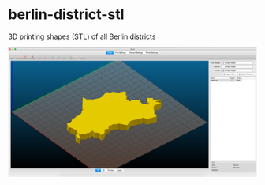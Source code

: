 # berlin-district-stl
3D printing shapes (STL) of all Berlin districts



![Pankow STL](img/Pankow.png)

